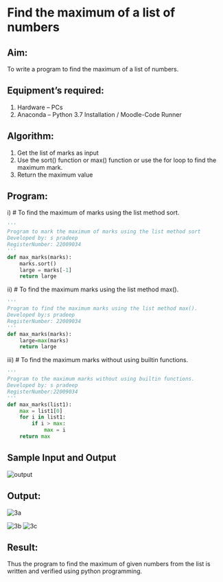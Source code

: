 # Find the maximum of a list of numbers
## Aim:
To write a program to find the maximum of a list of numbers.
## Equipment’s required:
1.	Hardware – PCs
2.	Anaconda – Python 3.7 Installation / Moodle-Code Runner
## Algorithm:
1.	Get the list of marks as input
2.	Use the sort() function or max() function or use the for loop to find the maximum mark.
3.	Return the maximum value
## Program:

i)	# To find the maximum of marks using the list method sort.
```Python
''' 
Program to mark the maximum of marks using the list method sort
Developed by: s pradeep
RegisterNumber: 22009034
''' 
def max_marks(marks):
    marks.sort()
    large = marks[-1]
    return large
```

ii)	# To find the maximum marks using the list method max().
```Python
''' 
Program to find the maximum marks using the list method max().
Developed by:s pradeep 
RegisterNumber: 22009034
'''
def max_marks(marks):
    large=max(marks)
    return large
```
iii) # To find the maximum marks without using builtin functions.
```Python
''' 
Program to the maximum marks without using builtin functions.
Developed by: s pradeep
RegisterNumber:22009034 
'''
def max_marks(list1):
    max = list1[0]
    for i in list1:
        if i > max:
            max = i
    return max
```
## Sample Input and Output
![output](./img/max_marks1.jpg) 

## Output:
![3a](https://user-images.githubusercontent.com/120539823/214059871-c19e3412-60a1-4505-8afa-a235f5b6b114.png)

![3b](https://user-images.githubusercontent.com/120539823/214059675-627f3379-cf94-4cab-b289-c7a12f8cf347.png)
![3c](https://user-images.githubusercontent.com/120539823/214059706-13b9d264-d7a8-4e88-b769-19d8c5f9520d.png)


## Result:
Thus the program to find the maximum of given numbers from the list is written and verified using python programming.
